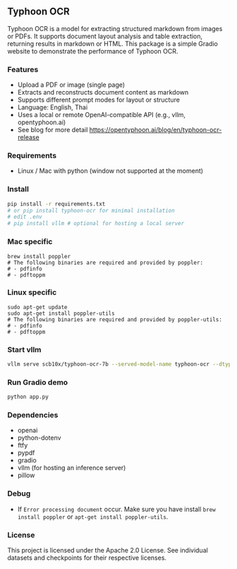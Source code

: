 ## Typhoon OCR

Typhoon OCR is a model for extracting structured markdown from images or PDFs. It supports document layout analysis and table extraction, returning results in markdown or HTML. This package is a simple Gradio website to demonstrate the performance of Typhoon OCR.


### Features
- Upload a PDF or image (single page)
- Extracts and reconstructs document content as markdown
- Supports different prompt modes for layout or structure
- Language: English, Thai
- Uses a local or remote OpenAI-compatible API (e.g., vllm, opentyphoon.ai)
- See blog for more detail https://opentyphoon.ai/blog/en/typhoon-ocr-release

### Requirements

- Linux / Mac with python (window not supported at the moment)


### Install
```bash
pip install -r requirements.txt 
# or pip install typhoon-ocr for minimal installation
# edit .env
# pip install vllm # optional for hosting a local server
```

### Mac specific
```
brew install poppler
# The following binaries are required and provided by poppler:
# - pdfinfo
# - pdftoppm
```
### Linux specific
```
sudo apt-get update
sudo apt-get install poppler-utils
# The following binaries are required and provided by poppler-utils:
# - pdfinfo
# - pdftoppm
```


### Start vllm
```bash
vllm serve scb10x/typhoon-ocr-7b --served-model-name typhoon-ocr --dtype bfloat16 --port 8101
```

### Run Gradio demo
```bash
python app.py
```

### Dependencies
- openai
- python-dotenv
- ftfy
- pypdf
- gradio
- vllm (for hosting an inference server)
- pillow

### Debug
- If `Error processing document` occur. Make sure you have install `brew install poppler` or `apt-get install poppler-utils`.

### License
This project is licensed under the Apache 2.0 License. See individual datasets and checkpoints for their respective licenses.